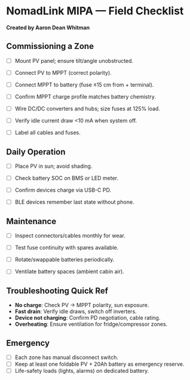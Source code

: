 # NomadLink MIPA — Field Checklist
**Created by Aaron Dean Whitman**


## Commissioning a Zone
- [ ] Mount PV panel; ensure tilt/angle unobstructed.
- [ ] Connect PV to MPPT (correct polarity).
- [ ] Connect MPPT to battery (fuse ≤15 cm from + terminal).
- [ ] Confirm MPPT charge profile matches battery chemistry.
- [ ] Wire DC/DC converters and hubs; size fuses at 125% load.
- [ ] Verify idle current draw <10 mA when system off.
- [ ] Label all cables and fuses.


## Daily Operation
- [ ] Place PV in sun; avoid shading.
- [ ] Check battery SOC on BMS or LED meter.
- [ ] Confirm devices charge via USB-C PD.
- [ ] BLE devices remember last state without phone.


## Maintenance
- [ ] Inspect connectors/cables monthly for wear.
- [ ] Test fuse continuity with spares available.
- [ ] Rotate/swappable batteries periodically.
- [ ] Ventilate battery spaces (ambient cabin air).


## Troubleshooting Quick Ref
- **No charge**: Check PV → MPPT polarity, sun exposure.
- **Fast drain**: Verify idle draws, switch off inverters.
- **Device not charging**: Confirm PD negotiation, cable rating.
- **Overheating**: Ensure ventilation for fridge/compressor zones.


## Emergency
- [ ] Each zone has manual disconnect switch.
- [ ] Keep at least one foldable PV + 20Ah battery as emergency reserve.
- [ ] Life-safety loads (lights, alarms) on dedicated battery.
